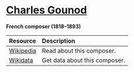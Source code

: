 # [Charles Gounod][composer]

__French composer (1818–1893)__

[composer]: https://musescore.com/openscore-string-quartets/sets?order=title&text=Gounod,+Charles

Resource | Description
:---|:---
[Wikipedia] | Read about this composer.
[Wikidata] | Get data about this composer.

[Wikipedia]: https://en.wikipedia.org/wiki/Charles_Gounod
[Wikidata]: https://www.wikidata.org/wiki/Q180278
